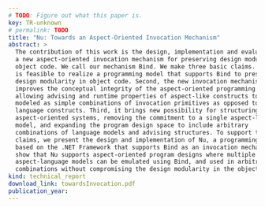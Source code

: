 ```yaml
---
# TODO: Figure out what this paper is.
key: TR-unknown
# permalink: TODO
title: "Nu: Towards an Aspect-Oriented Invocation Mechanism"
abstract: >
  The contribution of this work is the design, implementation and evaluation of
  a new aspect-oriented invocation mechanism for preserving design modularity in
  object code. We call our mechanism Bind. We make three basic claims. First, it
  is feasible to realize a programming model that supports Bind to preserve
  design modularity in object code. Second, the new invocation mechanism further
  improves the conceptual integrity of the aspect-oriented programming models by
  allowing advising and runtime properties of aspect-like constructs to be
  modeled as simple combinations of invocation primitives as opposed to new
  language constructs. Third, it brings new possibility for structuring
  aspect-oriented systems, removing the commitment to a single aspect-language
  model, and expanding the program design space to include arbitrary
  combinations of language models and advising structures. To support these
  claims, we present the design and implementation of Nu, a programming model
  based on the .NET Framework that supports Bind as an invocation mechanism. We
  show that Nu supports aspect-oriented program designs where multiple
  aspect-language models can be emulated using Bind, and used in arbitrary
  combinations without compromising the design modularity in the object code.
kind: technical_report
download_link: towardsInvocation.pdf
publication_year:
---
```

